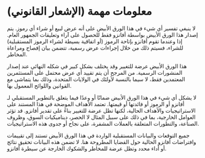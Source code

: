 # معلومات مهمة (الإشعار القانوني)

لا ينبغي تفسير أي شيء في هذا الورق الأبيض على أنه عرض لبيع أو شراء أي رموز. يتم إصدار هذا الورق الأبيض بواسطة أفانزو فقط للحصول على آراء وتعليقات الجمهور العام. إذا وعندما تقوم أفانزو بإتاحة الرموز (أو اتفاقية بسيطة لشراء الرموز المستقبلية) للشراء، فسيتم ذلك من خلال إجراءات عرض رسمية، تتضمن بيان إفصاح ومراعاة المخاطر.

هذا الورق الأبيض عرضة للتغيير وقد يختلف بشكل كبير في شكله النهائي عند إصدار المنشورات الرسمية. من المرجح أن يتم تقييد أي عرض محتمل على المستثمرين المعتمدين فقط، لا سيما بالنسبة لأولئك في الولايات المتحدة، وذلك بما يتماشى مع القوانين واللوائح المعمول بها.

لا يشكل أي شيء في هذا الورق الأبيض ضمانًا أو وعدًا فيما يتعلق بالتطوير المستقبلي لـ أفانزو أو الرموز أو فائدتها أو قيمتها. تعتمد الأهداف الموضحة في هذا المستند على الاستراتيجيات والأهداف الحالية، لكنها تظل عرضة للتغيير بناءً على تقدير أفانزو. قد تؤثر العوامل الخارجية، بما في ذلك على سبيل المثال لا الحصر، ديناميكيات السوق، وظروف الصناعة، والتطورات المتعلقة بالعملات المشفرة، على نجاح أو جدوى هذه الاستراتيجيات.

جميع التوقعات والبيانات المستقبلية الواردة في هذا الورق الأبيض تستند إلى تقييمات وافتراضات أفانزو الحالية حول القضايا المطروحة هنا. لا تضمن هذه البيانات تحقيق نتائج أو أداء محدد وتظل عرضة للمخاطر والشكوك الخارجة عن سيطرة أفانزو.
